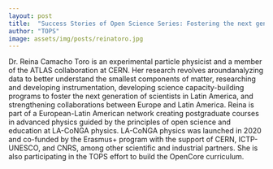 ```yaml
---
layout: post
title:  "Success Stories of Open Science Series: Fostering the next generation and adapting to local realities: Q&A with Dr. Reina Camacho Toro on open science practices"
author: "TOPS"
image: assets/img/posts/reinatoro.jpg
---
```

Dr. Reina Camacho Toro is an experimental particle physicist and a member of the ATLAS collaboration at CERN. Her research revolves aroundanalyzing data to better understand the smallest components of matter, researching and developing instrumentation, developing science capacity-building programs to foster the next generation of scientists in Latin America, and strengthening collaborations between Europe and Latin America. Reina is part of a European-Latin American network creating postgraduate courses in advanced physics guided by the principles of open science and education at LA-CoNGA physics. LA-CoNGA physics was launched in 2020 and co-funded by the Erasmus+ program with the support of CERN, ICTP-UNESCO, and CNRS, among other scientific and industrial partners. She is also participating in the TOPS effort to build the OpenCore curriculum.